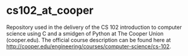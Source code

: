 # cs102_at_cooper
Repository used in the delivery of the CS 102 introduction to computer science using C and a smidgen of Python at The Cooper Union (cooper.edu). The official course description can be found here at http://cooper.edu/engineering/courses/computer-science/cs-102.
